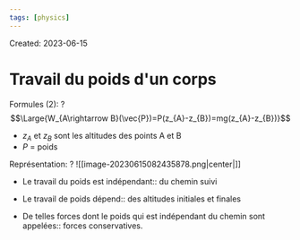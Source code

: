 ```yaml
---
tags: [physics] 
---
```

Created: 2023-06-15

# Travail du poids d'un corps

Formules (2):
?
$$\Large{W_{A\rightarrow B}(\vec{P})=P(z_{A}-z_{B})=mg(z_{A}-z_{B})}$$
- $z_{A}$ et $z_{B}$ sont les altitudes des points A et B
- $P$ = poids
<!--SR:!2025-05-07,417,250-->

Représentation:
?
![[image-20230615082435878.png|center|]]
<!--SR:!2024-04-09,173,230-->

- Le travail du poids est indépendant:: du chemin suivi
<!--SR:!2024-08-25,147,170-->
- Le travail de poids dépend:: des altitudes initiales et finales
<!--SR:!2024-04-12,117,210-->
- De telles forces dont le poids qui est indépendant du chemin sont appelées:: forces conservatives.
<!--SR:!2024-07-07,207,210-->

